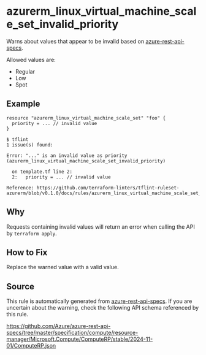 <!--- This file generated by `tools/apispec-rule-gen/main.go`. DO NOT EDIT --->

# azurerm_linux_virtual_machine_scale_set_invalid_priority

Warns about values that appear to be invalid based on [azure-rest-api-specs](https://github.com/Azure/azure-rest-api-specs).

Allowed values are:
- Regular
- Low
- Spot

## Example

```hcl
resource "azurerm_linux_virtual_machine_scale_set" "foo" {
  priority = ... // invalid value
}
```

```
$ tflint
1 issue(s) found:

Error: "..." is an invalid value as priority (azurerm_linux_virtual_machine_scale_set_invalid_priority)

  on template.tf line 2:
  2:   priority = ... // invalid value

Reference: https://github.com/terraform-linters/tflint-ruleset-azurerm/blob/v0.1.0/docs/rules/azurerm_linux_virtual_machine_scale_set_invalid_priority.md

```

## Why

Requests containing invalid values will return an error when calling the API by `terraform apply`.

## How to Fix

Replace the warned value with a valid value.

## Source

This rule is automatically generated from [azure-rest-api-specs](https://github.com/Azure/azure-rest-api-specs). If you are uncertain about the warning, check the following API schema referenced by this rule.

https://github.com/Azure/azure-rest-api-specs/tree/master/specification/compute/resource-manager/Microsoft.Compute/ComputeRP/stable/2024-11-01/ComputeRP.json
